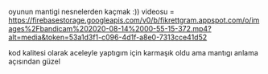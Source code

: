 
oyunun mantigi nesnelerden kaçmak :))
videosu = https://firebasestorage.googleapis.com/v0/b/fikrettgram.appspot.com/o/images%2Fbandicam%202020-08-14%2000-55-15-372.mp4?alt=media&token=53a1d3f1-c096-4d1f-a8e0-7313cce41d52

kod kalitesi olarak aceleyle yaptıgım için karmaşık oldu ama mantıgı anlama açısından güzel
